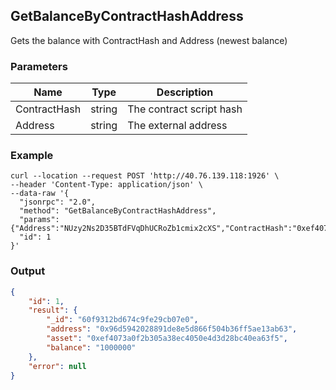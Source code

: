## GetBalanceByContractHashAddress

Gets the balance with ContractHash and Address (newest balance)

### Parameters

| Name         | Type   | Description       |
| ---------------- | -------------- | ------- |
| ContractHash    | string | The contract script hash |
| Address     | string   | The external address |

### Example

```shell
curl --location --request POST 'http://40.76.139.118:1926' \
--header 'Content-Type: application/json' \
--data-raw '{
  "jsonrpc": "2.0",
  "method": "GetBalanceByContractHashAddress",
  "params": {"Address":"NUzy2Ns2D35BTdFVqDhUCRoZb1cmix2cXS","ContractHash":"0xef4073a0f2b305a38ec4050e4d3d28bc40ea63f5"},
  "id": 1
}'
```

### Output

```json
{
    "id": 1,
    "result": {
        "_id": "60f9312bd674c9fe29cb07e0",
        "address": "0x96d5942028891de8e5d866f504b36ff5ae13ab63",
        "asset": "0xef4073a0f2b305a38ec4050e4d3d28bc40ea63f5",
        "balance": "1000000"
    },
    "error": null
}
```

